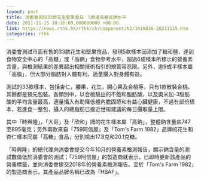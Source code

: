 ```yaml
---
layout: post
title: 消委會測試33款花生堅果食品　5款達高糖高鈉水平
date: 2021-11-15 10:16:09.000000000 +08:00
link: https://news.rthk.hk/rthk/ch/component/k2/1619836-20211115.htm
categories: rthk
---
```


消委會測試市面有售的33款花生和堅果食品，發現5款樣本因添加了糖和鹽，達到食物安全中心的「高糖」或「高鈉」食物參考水平，超過6成樣本所標示的營養素含量，與檢測結果的差異超出相關技術指引的規管容忍限。另外，逾9成半樣本屬「高脂」，但大部分脂肪對人體有利，適量攝入對身體有益。

測試的33款樣本，包括杏仁，腰果，花生，開心果及合桃等，只有1款散裝合桃，其餘都是預先包裝。各類別中，以合桃驗出的不飽和脂肪酸，以及奧米加-3脂肪酸的平均含量最高，適量攝入有助降低體內膽固醇和有益心臟健康，不過有部份樣本，若進食一整包，攝入的總脂肪已接近世衞建議的每日攝取量上限。

其中「時興隆」，「大哥」及「欣和」牌的花生樣本屬「高鈉」，整體鈉含量由747至895毫克；另外兩款來自「759阿信屋」及「Tom's Farm 1982」品牌的花生和杏仁樣本同屬「高糖」食品，分別檢出17.8克和20.1克糖。

「時興隆」的總代理向消委會提交今年10月的營養素檢測報告，顯示鈉含量的測試數值低於消委會的測試；「759阿信屋」的製造商就表示，已即時更新該產品的營養標籤，並向消委會提交2018年的營養素檢測報告。至於「Tom's Farm 1982」的製造商表示，其產品品牌名稱已改為「HBAF」。
